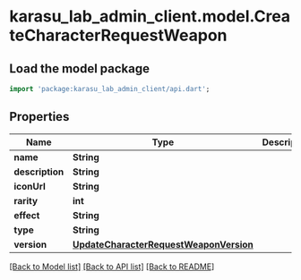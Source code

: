 # karasu_lab_admin_client.model.CreateCharacterRequestWeapon

## Load the model package
```dart
import 'package:karasu_lab_admin_client/api.dart';
```

## Properties
Name | Type | Description | Notes
------------ | ------------- | ------------- | -------------
**name** | **String** |  | 
**description** | **String** |  | [optional] 
**iconUrl** | **String** |  | 
**rarity** | **int** |  | 
**effect** | **String** |  | 
**type** | **String** |  | 
**version** | [**UpdateCharacterRequestWeaponVersion**](UpdateCharacterRequestWeaponVersion.md) |  | 

[[Back to Model list]](../README.md#documentation-for-models) [[Back to API list]](../README.md#documentation-for-api-endpoints) [[Back to README]](../README.md)


